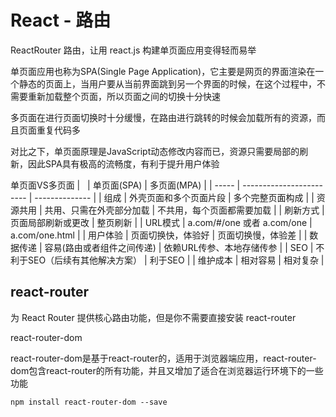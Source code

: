 # React - 路由

ReactRouter 路由，让用 react.js 构建单页面应用变得轻而易举

单页面应用也称为SPA(Single Page Application)，它主要是网页的界面渲染在一个静态的页面上，当用户要从当前界面跳到另一个界面的时候，在这个过程中，不需要重新加载整个页面，所以页面之间的切换十分快速

多页面在进行页面切换时十分缓慢，在路由进行跳转的时候会加载所有的资源，而且页面重复代码多

对比之下，单页面原理是JavaScript动态修改内容而已，资源只需要局部的刷新，因此SPA具有极高的流畅度，有利于提升用户体验

单页面VS多页面
|       | 单页面(SPA)                 | 多页面(MPA)       |
| ----- | ------------------------ | -------------- |
| 组成    | 外壳页面和多个页面片段              | 多个完整页面构成       |
| 资源共用  | 共用、只需在外壳部分加载             | 不共用，每个页面都需要加载  |
| 刷新方式  | 页面局部刷新或更改                | 整页刷新           |
| URL模式 | a.com/#/one 或者 a.com/one | a.com/one.html |
| 用户体验  | 页面切换快，体验好                | 页面切换慢，体验差      |
| 数据传递  | 容易(路由或者组件之间传递)           | 依赖URL传参、本地存储传参 |
| SEO   | 不利于SEO（后续有其他解决方案）        | 利于SEO          |
| 维护成本  | 相对容易                     | 相对复杂           |

## react-router

为 React Router 提供核心路由功能，但是你不需要直接安装 react-router

react-router-dom

react-router-dom是基于react-router的，适用于浏览器端应用，react-router-dom包含react-router的所有功能，并且又增加了适合在浏览器运行环境下的一些功能

```shell
npm install react-router-dom --save
```